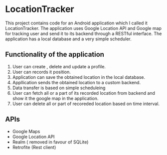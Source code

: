 # LocationTracker
This project contains code for an Android application which I called it LocationTracker.
The application uses Google Location API and Google map for tracking user and send it to its backend through a RESTful interface.
The application has a local database and a very simple scheduler. 
## Functionality of the application
1. User can create , delete and update a profile.
2. User can records it position.
2. Application can save the obtained location in the local database.
3. Appllication sends the obtained location to a custom backend.
4. Data transfer is based on simple scheduleing
5. User can fetch all or a part of its recorded location from backend and show it the google map in the application.
6. User can delete all or part of recoreded location based on time interval.
## APIs
* Google Maps
* Google Location API
* Realm ( removed in favour of SQLite)
* Retrofite (Rest client)
